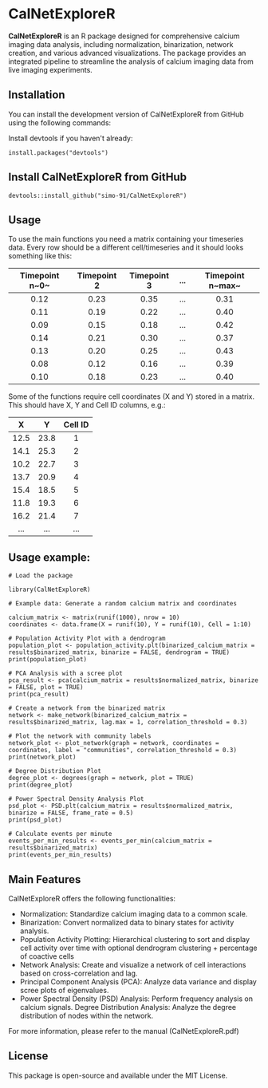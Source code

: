 # CalNetExploreR

**CalNetExploreR** is an R package designed for comprehensive calcium imaging data analysis, including normalization, binarization, network creation, and various advanced visualizations. The package provides an integrated pipeline to streamline the analysis of calcium imaging data from live imaging experiments.

## Installation

You can install the development version of CalNetExploreR from GitHub using the following commands:

Install devtools if you haven't already:

`install.packages("devtools")`

## Install CalNetExploreR from GitHub

`devtools::install_github("simo-91/CalNetExploreR")`

## Usage

To use the main functions you need a matrix containing your timeseries data. Every row should be a different cell/timeseries and it should looks something like this:

| Timepoint n~0~ | Timepoint 2 | Timepoint 3 | ... | Timepoint n~max~ |
|:--------------:|:-----------:|:-----------:|:---:|:----------------:|
|      0.12      |    0.23     |    0.35     | ... |       0.31       |
|      0.11      |    0.19     |    0.22     | ... |       0.40       |
|      0.09      |    0.15     |    0.18     | ... |       0.42       |
|      0.14      |    0.21     |    0.30     | ... |       0.37       |
|      0.13      |    0.20     |    0.25     | ... |       0.43       |
|      0.08      |    0.12     |    0.16     | ... |       0.39       |
|      0.10      |    0.18     |    0.23     | ... |       0.40       |

Some of the functions require cell coordinates (X and Y) stored in a matrix. This should have X, Y and Cell ID columns, e.g.:

|  X   |  Y   | Cell ID |
|:----:|:----:|:-------:|
| 12.5 | 23.8 |    1    |
| 14.1 | 25.3 |    2    |
| 10.2 | 22.7 |    3    |
| 13.7 | 20.9 |    4    |
| 15.4 | 18.5 |    5    |
| 11.8 | 19.3 |    6    |
| 16.2 | 21.4 |    7    |
| ...  | ...  |   ...   |

## Usage example:

```         
# Load the package

library(CalNetExploreR)

# Example data: Generate a random calcium matrix and coordinates
    
calcium_matrix <- matrix(runif(1000), nrow = 10)  
coordinates <- data.frame(X = runif(10), Y = runif(10), Cell = 1:10)

# Population Activity Plot with a dendrogram
population_plot <- population_activity.plt(binarized_calcium_matrix = results$binarized_matrix, binarize = FALSE, dendrogram = TRUE)
print(population_plot)

# PCA Analysis with a scree plot
pca_result <- pca(calcium_matrix = results$normalized_matrix, binarize = FALSE, plot = TRUE)
print(pca_result)

# Create a network from the binarized matrix
network <- make_network(binarized_calcium_matrix = results$binarized_matrix, lag.max = 1, correlation_threshold = 0.3)

# Plot the network with community labels
network_plot <- plot_network(graph = network, coordinates = coordinates, label = "communities", correlation_threshold = 0.3)
print(network_plot)

# Degree Distribution Plot
degree_plot <- degrees(graph = network, plot = TRUE)
print(degree_plot)

# Power Spectral Density Analysis Plot
psd_plot <- PSD.plt(calcium_matrix = results$normalized_matrix, binarize = FALSE, frame_rate = 0.5)
print(psd_plot)

# Calculate events per minute
events_per_min_results <- events_per_min(calcium_matrix = results$binarized_matrix)
print(events_per_min_results)
```

## Main Features

CalNetExploreR offers the following functionalities:

-   Normalization: Standardize calcium imaging data to a common scale.
-   Binarization: Convert normalized data to binary states for activity analysis.
-   Population Activity Plotting: Hierarchical clustering to sort and display cell activity over time with optional dendrogram clustering + percentage of coactive cells
-   Network Analysis: Create and visualize a network of cell interactions based on cross-correlation and lag.
-   Principal Component Analysis (PCA): Analyze data variance and display scree plots of eigenvalues.
-   Power Spectral Density (PSD) Analysis: Perform frequency analysis on calcium signals. Degree Distribution Analysis: Analyze the degree distribution of nodes within the network.

For more information, please refer to the manual (CalNetExploreR.pdf)

## License

This package is open-source and available under the MIT License.
